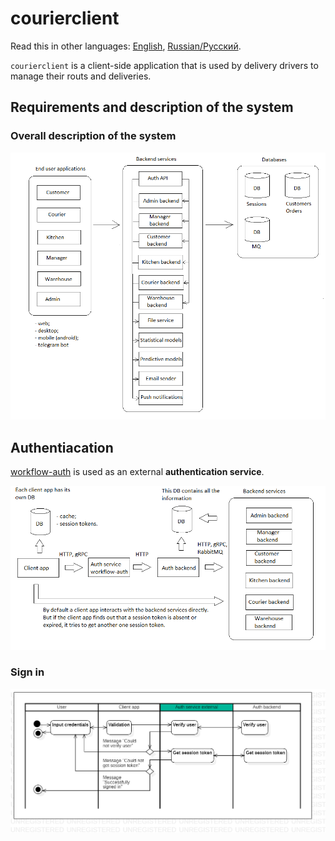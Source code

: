 # courierclient

Read this in other languages: [English](courierclient.md), [Russian/Русский](courierclient.ru.md). 

`courierclient` is a client-side application that is used by delivery drivers to manage their routs and deliveries.

## Requirements and description of the system

### Overall description of the system 

![system_overall](../img/system_overall.png)

## Authentiacation 

[workflow-auth](https://github.com/alexeysp11/workflow-auth) is used as an external **authentication service**.

![authentication](../img/authentication.png)

### Sign in

![flowchart-signin](https://github.com/alexeysp11/workflow-auth/raw/main/docs/img/flowchart-signin.png)
